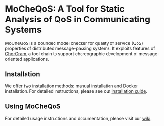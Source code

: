 # MoCheQoS: A Tool for Static Analysis of QoS in Communicating Systems

MoCheQoS is a bounded model checker for quality of service (QoS) properties of distributed message-passing systems. It exploits features of [ChorGram](https://bitbucket.org/eMgssi/stable_chorgram/wiki), a tool chain to support choreographic development of message-oriented applications.

## Installation

We offer two installation methods: manual installation and Docker installation. For detailed instructions, please see our [installation guide](wiki/installation.md).

## Using MoCheQoS

For detailed usage instructions and documentation, please visit our [wiki](wiki/home.md).